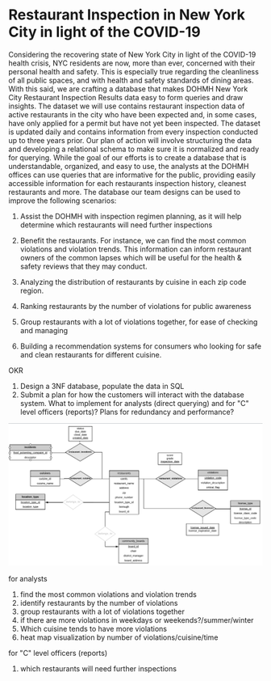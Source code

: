 # Restaurant Inspection in New York City in light of the COVID-19

Considering the recovering state of New York City in light of the COVID-19 health crisis, NYC residents are now, more than ever, concerned with their personal health and safety. This is especially true regarding the cleanliness of all public spaces, and with health and safety standards of dining areas. With this said, we are crafting a database that makes DOHMH New York City Restaurant Inspection Results data easy to form queries and draw insights. The dataset we will use contains restaurant inspection data of active restaurants in the city who have been expected and, in some cases, have only applied for a permit but have not yet been inspected. The dataset is updated daily and contains information from every inspection conducted up to three years prior. Our plan of action will involve structuring the data and developing a relational schema to make sure it is normalized and ready for querying. While the goal of our efforts is to create a database that is understandable, organized, and easy to use, the analysts at the DOHMH offices can use queries that are informative for the public, providing easily accessible information for each restaurants inspection history, cleanest restaurants and more. The database our team designs can be used to improve the following scenarios:

1. Assist the DOHMH with inspection regimen planning, as it will help determine which restaurants will need further inspections

2. Benefit the restaurants. For instance, we can find the most common violations and violation trends. This information can inform restaurant owners of the common lapses which will be useful for the health & safety reviews that they may conduct.

3. Analyzing the distribution of restaurants by cuisine in each zip code region.

4. Ranking restaurants by the number of violations for public awareness

5. Group restaurants with a lot of violations together, for ease of checking and managing

6. Building a recommendation systems for consumers who looking for safe and clean restaurants for different cuisine.


OKR
1. Design a 3NF database, populate the data in SQL
2. Submit a plan for how the customers will interact with the database system. What to implement for analysts (direct querying) and for "C" level officers (reports)? Plans for redundancy and performance?

<img src="graph/ER diagram.png" alt="dashboard preview" width="900"/>

for analysts
1. find the most common violations and violation trends
2. identify restaurants by the number of violations
3. group restaurants with a lot of violations together
4. if there are more violations in weekdays or weekends?/summer/winter   
5. Which cuisine tends to have more violations
6. heat map visualization by number of violations/cuisine/time
  
for "C" level officers (reports)
1. which restaurants will need further inspections


